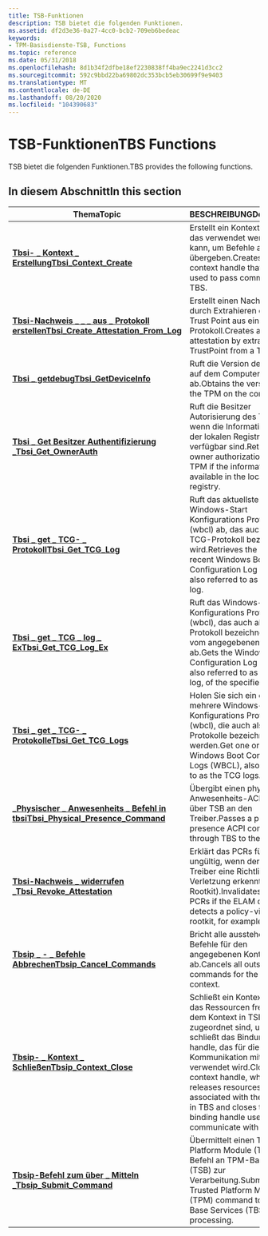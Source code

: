 ```yaml
---
title: TSB-Funktionen
description: TSB bietet die folgenden Funktionen.
ms.assetid: df2d3e36-0a27-4cc0-bcb2-709eb6bedeac
keywords:
- TPM-Basisdienste-TSB, Functions
ms.topic: reference
ms.date: 05/31/2018
ms.openlocfilehash: 8d1b34f2dfbe18ef2230838ff4ba9ec2241d3cc2
ms.sourcegitcommit: 592c9bbd22ba69802dc353bcb5eb30699f9e9403
ms.translationtype: MT
ms.contentlocale: de-DE
ms.lasthandoff: 08/20/2020
ms.locfileid: "104390683"
---
```

# <a name="tbs-functions"></a><span data-ttu-id="71440-104">TSB-Funktionen</span><span class="sxs-lookup"><span data-stu-id="71440-104">TBS Functions</span></span>

<span data-ttu-id="71440-105">TSB bietet die folgenden Funktionen.</span><span class="sxs-lookup"><span data-stu-id="71440-105">TBS provides the following functions.</span></span>

## <a name="in-this-section"></a><span data-ttu-id="71440-106">In diesem Abschnitt</span><span class="sxs-lookup"><span data-stu-id="71440-106">In this section</span></span>



| <span data-ttu-id="71440-107">Thema</span><span class="sxs-lookup"><span data-stu-id="71440-107">Topic</span></span>                                                                                       | <span data-ttu-id="71440-108">BESCHREIBUNG</span><span class="sxs-lookup"><span data-stu-id="71440-108">Description</span></span>                                                                                                                                                 |
|---------------------------------------------------------------------------------------------|-------------------------------------------------------------------------------------------------------------------------------------------------------------|
| [<span data-ttu-id="71440-109">**Tbsi- \_ Kontext \_ Erstellung**</span><span class="sxs-lookup"><span data-stu-id="71440-109">**Tbsi\_Context\_Create**</span></span>](/windows/desktop/api/Tbs/nf-tbs-tbsi_context_create)<br/>                            | <span data-ttu-id="71440-110">Erstellt ein Kontext Handle, das verwendet werden kann, um Befehle an TSB zu übergeben.</span><span class="sxs-lookup"><span data-stu-id="71440-110">Creates a context handle that can be used to pass commands to TBS.</span></span><br/>                                                                               |
| <span data-ttu-id="71440-111">[**Tbsi-Nachweis \_ \_ \_ aus \_ Protokoll erstellen**](/previous-versions/windows/desktop/legacy/dn455155(v=vs.85))</span><span class="sxs-lookup"><span data-stu-id="71440-111">[**Tbsi\_Create\_Attestation\_From\_Log**](/previous-versions/windows/desktop/legacy/dn455155(v=vs.85))</span></span><br/> | <span data-ttu-id="71440-112">Erstellt einen Nachweis durch Extrahieren eines Trust Point aus einem TCG-Protokoll.</span><span class="sxs-lookup"><span data-stu-id="71440-112">Creates an attestation by extracting a TrustPoint from a TCG log.</span></span><br/>                                                                                |
| [<span data-ttu-id="71440-113">**Tbsi \_ getdebug**</span><span class="sxs-lookup"><span data-stu-id="71440-113">**Tbsi\_GetDeviceInfo**</span></span>](/windows/desktop/api/Tbs/nf-tbs-tbsi_getdeviceinfo)<br/>                                | <span data-ttu-id="71440-114">Ruft die Version des TPM auf dem Computer ab.</span><span class="sxs-lookup"><span data-stu-id="71440-114">Obtains the version of the TPM on the computer.</span></span><br/>                                                                                                  |
| [<span data-ttu-id="71440-115">**Tbsi \_ Get Besitzer Authentifizierung \_**</span><span class="sxs-lookup"><span data-stu-id="71440-115">**Tbsi\_Get\_OwnerAuth**</span></span>](/windows/desktop/api/Tbs/nf-tbs-tbsi_get_ownerauth)<br/>                               | <span data-ttu-id="71440-116">Ruft die Besitzer Autorisierung des TPM ab, wenn die Informationen in der lokalen Registrierung verfügbar sind.</span><span class="sxs-lookup"><span data-stu-id="71440-116">Retrieves the owner authorization of the TPM if the information is available in the local registry.</span></span> <br/>                                             |
| [<span data-ttu-id="71440-117">**Tbsi \_ get \_ TCG- \_ Protokoll**</span><span class="sxs-lookup"><span data-stu-id="71440-117">**Tbsi\_Get\_TCG\_Log**</span></span>](/windows/desktop/api/Tbs/nf-tbs-tbsi_get_tcg_log)<br/>                                  | <span data-ttu-id="71440-118">Ruft das aktuellste Windows-Start Konfigurations Protokoll (wbcl) ab, das auch als TCG-Protokoll bezeichnet wird.</span><span class="sxs-lookup"><span data-stu-id="71440-118">Retrieves the most recent Windows Boot Configuration Log (WBCL), also referred to as a TCG log.</span></span><br/>                                                  |
| [<span data-ttu-id="71440-119">**Tbsi \_ get \_ TCG \_ log \_ Ex**</span><span class="sxs-lookup"><span data-stu-id="71440-119">**Tbsi\_Get\_TCG\_Log\_Ex**</span></span>](/windows/desktop/api/Tbs/nf-tbs-tbsi_get_tcg_log_ex)<br/>                           | <span data-ttu-id="71440-120">Ruft das Windows-Start Konfigurations Protokoll (wbcl), das auch als TCG-Protokoll bezeichnet wird, vom angegebenen Typ ab.</span><span class="sxs-lookup"><span data-stu-id="71440-120">Gets the Windows Boot Configuration Log (WBCL), also referred to as the TCG log, of the specified type.</span></span><br/>                                          |
| <span data-ttu-id="71440-121">[**Tbsi \_ get \_ TCG- \_ Protokolle**](/previous-versions/windows/desktop/legacy/dn455156(v=vs.85))</span><span class="sxs-lookup"><span data-stu-id="71440-121">[**Tbsi\_Get\_TCG\_Logs**](/previous-versions/windows/desktop/legacy/dn455156(v=vs.85))</span></span><br/>                                | <span data-ttu-id="71440-122">Holen Sie sich ein oder mehrere Windows-Start Konfigurations Protokolle (wbcl), die auch als TCG-Protokolle bezeichnet werden.</span><span class="sxs-lookup"><span data-stu-id="71440-122">Get one or more Windows Boot Configuration Logs (WBCL), also referred to as the TCG logs.</span></span><br/>                                                        |
| [<span data-ttu-id="71440-123">**\_Physischer \_ Anwesenheits \_ Befehl in tbsi**</span><span class="sxs-lookup"><span data-stu-id="71440-123">**Tbsi\_Physical\_Presence\_Command**</span></span>](/windows/desktop/api/Tbs/nf-tbs-tbsi_physical_presence_command)<br/>     | <span data-ttu-id="71440-124">Übergibt einen physischen Anwesenheits-ACPI-Befehl über TSB an den Treiber.</span><span class="sxs-lookup"><span data-stu-id="71440-124">Passes a physical presence ACPI command through TBS to the driver.</span></span><br/>                                                                               |
| [<span data-ttu-id="71440-125">**Tbsi-Nachweis \_ widerrufen \_**</span><span class="sxs-lookup"><span data-stu-id="71440-125">**Tbsi\_Revoke\_Attestation**</span></span>](/windows/desktop/api/Tbs/nf-tbs-tbsi_revoke_attestation)<br/>                     | <span data-ttu-id="71440-126">Erklärt das PCRs für ungültig, wenn der Elam-Treiber eine Richtlinien Verletzung erkennt (z. b. ein Rootkit).</span><span class="sxs-lookup"><span data-stu-id="71440-126">Invalidates the PCRs if the ELAM driver detects a policy-violation (a rootkit, for example).</span></span><br/>                                                     |
| [<span data-ttu-id="71440-127">**Tbsip \_ - \_ Befehle Abbrechen**</span><span class="sxs-lookup"><span data-stu-id="71440-127">**Tbsip\_Cancel\_Commands**</span></span>](/windows/desktop/api/Tbs/nf-tbs-tbsip_cancel_commands)<br/>                        | <span data-ttu-id="71440-128">Bricht alle ausstehenden Befehle für den angegebenen Kontext ab.</span><span class="sxs-lookup"><span data-stu-id="71440-128">Cancels all outstanding commands for the specified context.</span></span><br/>                                                                                      |
| [<span data-ttu-id="71440-129">**Tbsip- \_ Kontext \_ Schließen**</span><span class="sxs-lookup"><span data-stu-id="71440-129">**Tbsip\_Context\_Close**</span></span>](/windows/desktop/api/Tbs/nf-tbs-tbsip_context_close)<br/>                            | <span data-ttu-id="71440-130">Schließt ein Kontext Handle, das Ressourcen freigibt, die dem Kontext in TSB zugeordnet sind, und schließt das Bindungs handle, das für die Kommunikation mit TSB verwendet wird.</span><span class="sxs-lookup"><span data-stu-id="71440-130">Closes a context handle, which releases resources associated with the context in TBS and closes the binding handle used to communicate with TBS.</span></span><br/> |
| [<span data-ttu-id="71440-131">**Tbsip-Befehl zum über \_ Mitteln \_**</span><span class="sxs-lookup"><span data-stu-id="71440-131">**Tbsip\_Submit\_Command**</span></span>](/windows/desktop/api/Tbs/nf-tbs-tbsip_submit_command)<br/>                          | <span data-ttu-id="71440-132">Übermittelt einen Trusted Platform Module (TPM)-Befehl an TPM-Basisdienste (TSB) zur Verarbeitung.</span><span class="sxs-lookup"><span data-stu-id="71440-132">Submits a Trusted Platform Module (TPM) command to TPM Base Services (TBS) for processing.</span></span><br/>                                                       |



 

 

